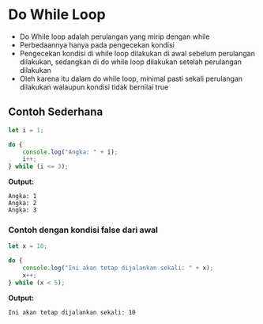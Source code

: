 # Do While Loop

- Do While loop adalah perulangan yang mirip dengan while
- Perbedaannya hanya pada pengecekan kondisi
- Pengecekan kondisi di while loop dilakukan di awal sebelum perulangan dilakukan, sedangkan di do while loop dilakukan setelah perulangan dilakukan
- Oleh karena itu dalam do while loop, minimal pasti sekali perulangan dilakukan walaupun kondisi tidak bernilai true

## Contoh Sederhana

```javascript
let i = 1;

do {
    console.log("Angka: " + i);
    i++;
} while (i <= 3);
```

**Output:**
```
Angka: 1
Angka: 2
Angka: 3
```

### Contoh dengan kondisi false dari awal

```javascript
let x = 10;

do {
    console.log("Ini akan tetap dijalankan sekali: " + x);
    x++;
} while (x < 5);
```

**Output:**
```
Ini akan tetap dijalankan sekali: 10
```
